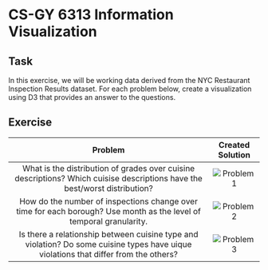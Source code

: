 # CS-GY 6313 Information Visualization
## Task
In this exercise, we will be working data derived from the NYC Restaurant Inspection Results dataset.
For each problem below, create a visualization using D3 that provides an answer to the questions. 

## Exercise
| Problem | Created Solution | 
| :-------------: |:-------------:|
| What is the distribution of grades over cuisine descriptions? Which cuisise descriptions have the best/worst distribution? | ![Problem 1](https://github.com/CarolineNB/InformationVisualization/blob/master/Exercises/Graph%20Design/demos/Problem1.PNG) | 
| How do the number of inspections change over time for each borough? Use month as the level of temporal granularity. | ![Problem 2](https://github.com/CarolineNB/InformationVisualization/blob/master/Exercises/Graph%20Design/demos/Problem2.PNG) | 
| Is there a relationship between cuisine type and violation? Do some cuisine types have uique violations that differ from the others? | ![Problem 3](https://github.com/CarolineNB/InformationVisualization/blob/master/Exercises/Graph%20Design/demos/Problem3.PNG) | 
